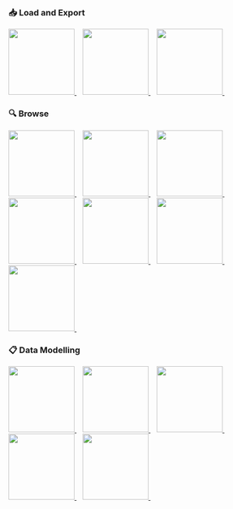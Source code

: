 ### 📥 Load and Export

<a href="/pages/data/load/astra-data-loader">
 <img src="../../../img/data/tile-data-loader.png" height="130px" width="130px"/>
</a>&nbsp;&nbsp;
<a href="/pages/data/load/nosqlbench">
 <img src="../../../img/data/tile-nosqlbench.png" height="130px" width="130px"/>
</a>&nbsp;&nbsp;
<a href="/pages/data/load/dsbulk">
 <img src="../../../img/data/tile-dsbulk.png" height="130px" width="130px"/>
</a>&nbsp;&nbsp;

### 🔍 Browse

<a href="/pages/data/explore/datagrip">
 <img src="../../../img/data/tile-datagrip.png" height="130px" width="130px"/>
</a>&nbsp;&nbsp;
<a href="../section-work-with-data/">
 <img src="../../../img/tile.png" height="130px" width="130px"/>
</a>&nbsp;&nbsp;
<a href="../section-work-with-data/">
 <img src="../../../img/tile.png" height="130px" width="130px"/>
</a>&nbsp;&nbsp;
<a href="../section-work-with-data/">
 <img src="../../../img/tile.png" height="130px" width="130px"/>
</a>&nbsp;&nbsp;
<a href="../section-work-with-data/">
 <img src="../../../img/tile.png" height="130px" width="130px"/>
</a>&nbsp;&nbsp;
<a href="../section-work-with-data/">
 <img src="../../../img/tile.png" height="130px" width="130px"/>
</a>&nbsp;&nbsp;
<a href="../section-work-with-data/">
 <img src="../../../img/tile.png" height="130px" width="130px"/>
</a>&nbsp;&nbsp;

### 📋 Data Modelling

<a href="../section-work-with-data/">
 <img src="../../../img/tile.png" height="130px" width="130px"/>
</a>&nbsp;&nbsp;
<a href="../section-work-with-data/">
 <img src="../../../img/tile.png" height="130px" width="130px"/>
</a>&nbsp;&nbsp;
<a href="../section-work-with-data/">
 <img src="../../../img/tile.png" height="130px" width="130px"/>
</a>&nbsp;&nbsp;
<a href="../section-work-with-data/">
 <img src="../../../img/tile.png" height="130px" width="130px"/>
</a>&nbsp;&nbsp;
<a href="../section-work-with-data/">
 <img src="../../../img/tile.png" height="130px" width="130px"/>
</a>&nbsp;&nbsp;
